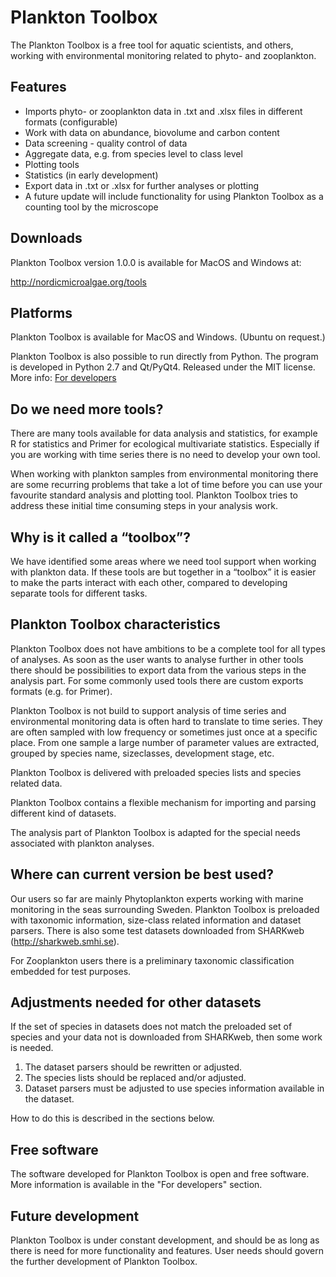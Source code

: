 # Plankton Toolbox #

The Plankton Toolbox is a free tool for aquatic scientists, and others, working with environmental monitoring related to phyto- and zooplankton.

## Features ##

  * Imports phyto- or zooplankton data in .txt and .xlsx files in different formats (configurable)
  * Work with data on abundance, biovolume and carbon content
  * Data screening - quality control of data
  * Aggregate data, e.g. from species level to class level
  * Plotting tools
  * Statistics (in early development)
  * Export data in .txt or .xlsx for further analyses or plotting
  * A future update will include functionality for using Plankton Toolbox as a counting tool by the microscope

## Downloads ##

Plankton Toolbox version 1.0.0 is available for MacOS and Windows at:

http://nordicmicroalgae.org/tools

## Platforms ##
Plankton Toolbox is available for MacOS and Windows. (Ubuntu on request.)

Plankton Toolbox is also possible to run directly from Python.
The program is developed in Python 2.7 and Qt/PyQt4. Released under the MIT license.
More info: [For developers](https://code.google.com/p/plankton-toolbox/wiki/ForDevelopers)


## Do we need more tools? ##

There are many tools available for data analysis and statistics, for example R for statistics and Primer for ecological multivariate statistics. Especially if you are working with time series there is no need to develop your own tool.

When working with plankton samples from environmental monitoring there are some recurring problems that take a lot of time before you can use your favourite standard analysis and plotting tool. Plankton Toolbox tries to address these initial time consuming steps in your analysis work.

## Why is it called a “toolbox”? ##

We have identified some areas where we need tool support when working with plankton data. If these tools are but together in a “toolbox” it is easier to make the parts interact with each other, compared to developing separate tools for different tasks.

## Plankton Toolbox characteristics ##

Plankton Toolbox does not have ambitions to be a complete tool for all types of analyses. As soon as the user wants to analyse further in other tools there should be possibilities to export data from the various steps in the analysis part. For some commonly used tools there are custom exports formats (e.g. for Primer).

Plankton Toolbox is not build to support analysis of time series and environmental monitoring data is often hard to translate to time series. They are often sampled with low frequency or sometimes just once at a specific place. From one sample a large number of parameter values are extracted, grouped by species name, sizeclasses, development stage, etc.

Plankton Toolbox is delivered with preloaded species lists and species related data.

Plankton Toolbox contains a flexible mechanism for importing and parsing different kind of datasets.

The analysis part of Plankton Toolbox is adapted for the special needs associated with plankton analyses.

## Where can current version be best used? ##

Our users so far are mainly Phytoplankton experts working with marine monitoring in the seas surrounding Sweden. Plankton Toolbox is preloaded with taxonomic information, size-class related information and dataset parsers. There is also some test datasets downloaded from SHARKweb (http://sharkweb.smhi.se).

For Zooplankton users there is a preliminary taxonomic classification embedded for test purposes.

## Adjustments needed for other datasets ##

If the set of species in datasets does not match the preloaded set of species and your data not is downloaded from SHARKweb, then some work is needed.
1.	The dataset parsers should be rewritten or adjusted.
2.	The species lists should be replaced and/or adjusted.
3.	Dataset parsers must be adjusted to use species information available in the dataset.

How to do this is described in the sections below.

## Free software ##

The software developed for Plankton Toolbox is open and free software. More information is available
in the "For developers" section.

## Future development ##

Plankton Toolbox is under constant development, and should be as long as there is need for more functionality and features. User needs should govern the further development of Plankton Toolbox.